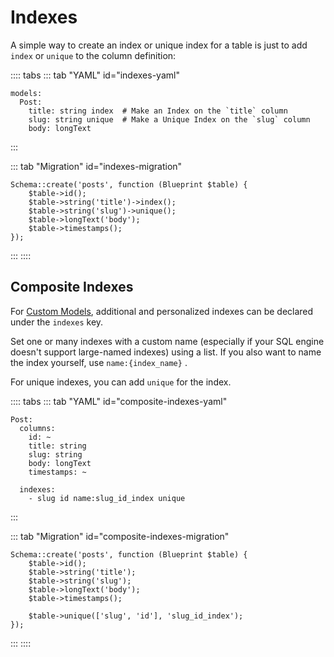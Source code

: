 # Indexes

A simple way to create an index or unique index for a table is just to add `index` or `unique` to the column definition:

:::: tabs
::: tab "YAML" id="indexes-yaml"
```yaml{3-4}
models:
  Post:
    title: string index  # Make an Index on the `title` column
    slug: string unique  # Make a Unique Index on the `slug` column
    body: longText
```
:::

::: tab "Migration" id="indexes-migration"
```php{3-4}
Schema::create('posts', function (Blueprint $table) {
    $table->id();
    $table->string('title')->index();
    $table->string('slug')->unique();
    $table->longText('body');
    $table->timestamps();
});
```
:::
::::

## Composite Indexes

For [Custom Models](../model.md#custom-model), additional and personalized indexes can be declared under the `indexes` key. 

Set one or many indexes with a custom name (especially if your SQL engine doesn't support large-named indexes) using a list. If you also want to name the index yourself, use `name:{index_name}` .

For unique indexes, you can add `unique` for the index.

:::: tabs
::: tab "YAML" id="composite-indexes-yaml"
```yaml{9-10}
Post:
  columns:
    id: ~
    title: string
    slug: string
    body: longText
    timestamps: ~

  indexes:
    - slug id name:slug_id_index unique
```
:::

::: tab "Migration" id="composite-indexes-migration"
```php{8}
Schema::create('posts', function (Blueprint $table) {
    $table->id();
    $table->string('title');
    $table->string('slug');
    $table->longText('body');
    $table->timestamps();
    
    $table->unique(['slug', 'id'], 'slug_id_index');
});
```
:::
::::